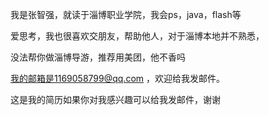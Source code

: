 我是张智强，就读于淄博职业学院，我会ps，java，flash等

爱思考，我也很喜欢交朋友，帮助他人，对于淄博本地并不熟悉，

没法帮你做淄博导游，推荐用美团，他不香吗

我的邮箱是1169058799@qq.com ，欢迎给我发邮件。

这是我的简历如果你对我感兴趣可以给我发邮件，谢谢
